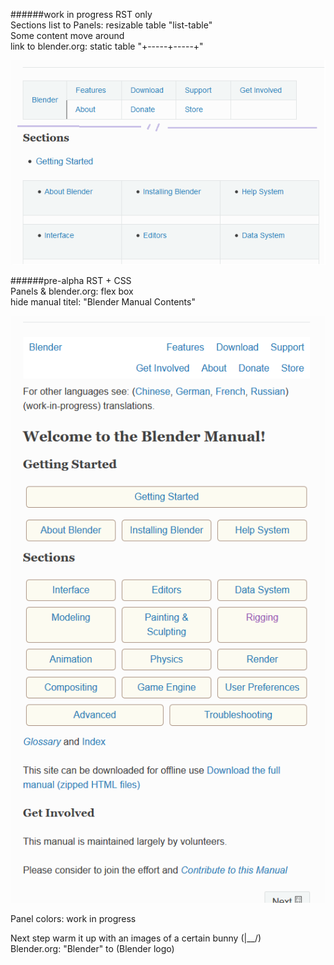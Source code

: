 ######work in progress 
RST only  
Sections list to Panels: resizable table "list-table"  
Some content move around  
link to blender.org: static table "+-----+-----+"
  
![img link broken](/images/home_panel.png "home panel")  
  
######pre-alpha
RST + CSS  
Panels & blender.org: flex box  
hide manual titel: "Blender Manual Contents"  
  
![img link broken](/images/home_fx.png "home fx")
  
Panel colors: work in progress  

Next step warm it up with an images of a certain bunny (|__/)  
Blender.org: "Blender" to (Blender logo)
